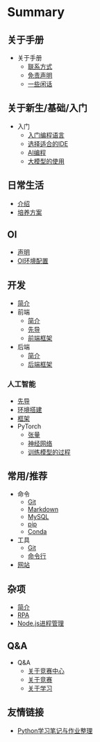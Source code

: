 # Summary

## 关于手册
* 关于手册
    * [联系方式](/手册/联系方式.md)
    * [免责声明](/手册/免责声明.md)
    * [一些闲话](/手册/一些闲话.md)

## 关于新生/基础/入门
* 入门
    * [入门编程语言](/入门/快速入门编程语言.md)
    * [选择适合的IDE](/入门/选择IDE.md)
    * [AI编程](/入门/AI编程.md)
    * [大模型的使用](/入门/大模型.md)

## 日常生活
* [介绍](/日常/介绍.md)
* [培养方案](/日常/培养方案.md)

## OI
* [声明](/OI/声明.md)
* [OI环境配置](https://www.luogu.com.cn/article/3lxrdehh)

## 开发
* [简介](/开发/简介.md)
* 前端
    * [简介](/开发/前端/简介.md)
    * [先导](/开发/前端/先导.md)
    * [前端框架](/开发/前端/前端框架.md)
* 后端
    * [简介](/开发/后端/简介.md)
    * [后端框架](/开发/后端/后端框架.md)

### 人工智能
* [先导](/人工智能/先导.md)
* [环境搭建](/人工智能/环境搭建.md)
* [框架](/人工智能/框架.md)
* PyTorch
    * [张量](/人工智能/PyTorch/张量.md)
    * [神经网络](/人工智能/PyTorch/神经网络.md)
    * [训练模型的过程](/人工智能/PyTorch/训练模型的过程.md)

## 常用/推荐
* 命令
    * [Git](/常用/命令/Git.md)
    * [Markdown](/常用/命令/Markdown.md)
    * [MySQL](/常用/命令/MySQL.md)
    * [pip](/常用/命令/pip.md)
    * [Conda](/常用/命令/Conda.md)
* 工具
    * [Git](/常用/工具/Git.md)
    * [命令行](/常用/工具/命令行.md)
* [网站](/常用/网站.md)

## 杂项
* [简介](/杂项/简介.md)
* [RPA](/杂项/RPA.md)
* [Node.js进程管理](/杂项/pm2.md)

## Q&A
* Q&A
    * [关于竞赛中心](/QA/关于竞赛中心.md)
    * [关于竞赛](/QA/关于竞赛.md)
    * [关于学习](/QA/关于学习.md)

## 友情链接
* [Python学习笔记与作业整理](https://github.com/panda-lsy/Python-Learning-Notes-Homework)